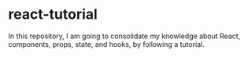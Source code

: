 # react-tutorial
In this repository, I am going to consolidate my knowledge about React, components, props, state, and hooks, by following a tutorial.
